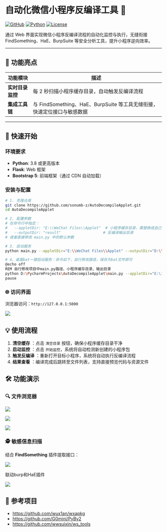 # 自动化微信小程序反编译工具 🚀

[![GitHub](https://img.shields.io/badge/GitHub-sonumb%2FAutoDecompileApplet-blue)](https://github.com/sonumb-z/AutoDecompileApplet)
[![Python](https://img.shields.io/badge/Python-3.8%2B-blue)](https://www.python.org/)
[![License](https://img.shields.io/badge/License-MIT-green)](LICENSE)

通过 Web 界面实现微信小程序反编译流程的自动化监控与执行，无缝衔接 FindSomething、HaE、BurpSuite 等安全分析工具，提升小程序逆向效率。

---

## 🌟 功能亮点

| 功能模块         | 描述                                                         |
| ---------------- | ------------------------------------------------------------ |
| **实时目录监控** | 每 2 秒扫描小程序缓存目录，自动触发反编译流程                |
| **集成工具链**   | 与 FindSomething、HaE、BurpSuite 等工具无缝衔接，快速定位接口与敏感数据 |

---

## 🚀 快速开始

### 环境要求

- **Python**: 3.8 或更高版本
- **Flask**: Web 框架
- **Bootstrap 5**: 前端框架（通过 CDN 自动加载）

### 安装与配置

```bash
# 1. 克隆仓库
git clone https://github.com/sonumb-z/AutoDecompileApplet.git
cd AutoDecompileApplet

# 2. 配置参数
# 在命令行中指定：
#   --appletDir: "E:\\WeChat Files\\Applet"  # 小程序缓存目录，需替换成自己的
#   --outputDir: "result"                   # 反编译输出目录
# 或者直接修改 main.py 中的默认参数

# 3. 启动服务
python main.py --appletDir="E:\\WeChat Files\\Applet" --outputDir="D:\\PycharmProjects\\AutoDecompileApplet\\output"

# 4、桌面bat一键启动服务：命令如下，自行修改路径，保存为bat文件即可
@echo off
REM 自行修改项目中main.py路径、小程序缓存目录、输出目录
python D:\PycharmProjects\AutoDecompileApplet\main.py --appletDir="E:\1qq\WeChat Files\Applet" --outputDir="D:\PycharmProjects\AutoDecompileApplet\result"
pause
```

### 🌐 访问界面

浏览器访问：`http://127.0.0.1:5000`

![](https://cdn.jsdelivr.net/gh/sonumb-z/IMG-Repo@main/img/20250327181601364.png)

## 💡 使用流程

1. **清空缓存** ：点击 `清空目录` 按钮，确保小程序缓存目录干净
2. **启动监控** ：点击 `开始监控`，系统将自动检测新创建的小程序包
3. **触发反编译** ：重新打开目标小程序，系统将自动执行反编译流程
4. **结果查看** ：编译完成后跳转至文件列表，支持直接预览代码与资源文件

## 🛠️ 功能演示

### 🔍 文件浏览器

![](https://cdn.jsdelivr.net/gh/sonumb-z/IMG-Repo@main/img/20250327181601366.png)

![](https://cdn.jsdelivr.net/gh/sonumb-z/IMG-Repo@main/img/20250327181601367.png)

![](https://cdn.jsdelivr.net/gh/sonumb-z/IMG-Repo@main/img/20250327181601368.png)

### 🕵️ 敏感信息扫描

结合 **FindSomething** 插件提取接口：

![](https://cdn.jsdelivr.net/gh/sonumb-z/IMG-Repo@main/img/20250327181601369.png)

联动burp和HaE插件

![](https://cdn.jsdelivr.net/gh/sonumb-z/IMG-Repo@main/img/20250327181601370.png)

## 📖 参考项目

- https://github.com/wux1an/wxapkg
- https://github.com/G0mini/PyBy2
- https://github.com/wwsuixin/ws_tools
